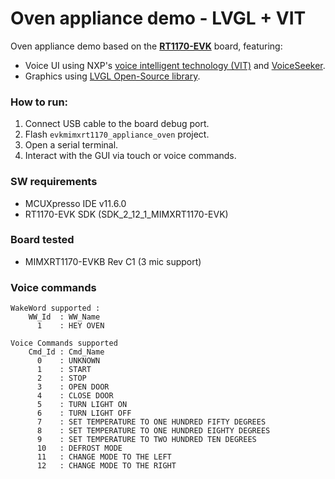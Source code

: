 # Oven appliance demo - LVGL + VIT
Oven appliance demo based on the **[RT1170-EVK](https://www.nxp.com/design/development-boards/i-mx-evaluation-and-development-boards/i-mx-rt1170-evaluation-kit:MIMXRT1170-EVK)** board, featuring:

- Voice UI using NXP's [voice intelligent technology (VIT)](https://www.nxp.com/design/software/embedded-software/voice-intelligent-technology:VOICE-INTELLIGENT-TECHNOLOGY?tid=vanvit) and [VoiceSeeker](https://www.nxp.com/design/software/embedded-software/voiceseeker-audio-front-end:VOICESEEKER?tid=vanvoiceseeker).
- Graphics using [LVGL Open-Source library](https://www.nxp.com/design/software/embedded-software/lvgl-open-source-graphics-library:LITTLEVGL-OPEN-SOURCE-GRAPHICS-LIBRARY).

### How to run:

1. Connect USB cable to the board debug port.
2. Flash `evkmimxrt1170_appliance_oven` project.
3. Open a serial terminal.
4. Interact with the GUI via touch or voice commands.

### SW requirements
- MCUXpresso IDE v11.6.0
- RT1170-EVK SDK (SDK_2_12_1_MIMXRT1170-EVK)

### Board tested
- MIMXRT1170-EVKB Rev C1 (3 mic support)

### Voice commands
```
WakeWord supported : 
    WW_Id  : WW_Name
      1    : HEY OVEN

Voice Commands supported
    Cmd_Id : Cmd_Name
      0    : UNKNOWN
      1    : START
      2    : STOP
      3    : OPEN DOOR
      4    : CLOSE DOOR
      5    : TURN LIGHT ON
      6    : TURN LIGHT OFF
      7    : SET TEMPERATURE TO ONE HUNDRED FIFTY DEGREES
      8    : SET TEMPERATURE TO ONE HUNDRED EIGHTY DEGREES
      9    : SET TEMPERATURE TO TWO HUNDRED TEN DEGREES
      10   : DEFROST MODE
      11   : CHANGE MODE TO THE LEFT
      12   : CHANGE MODE TO THE RIGHT
```